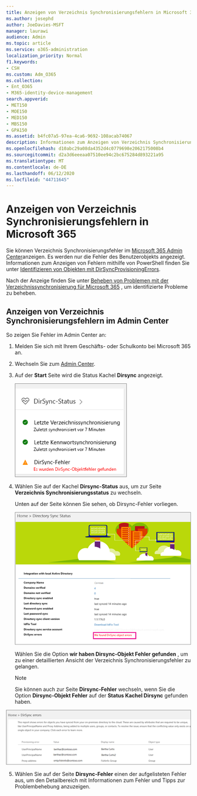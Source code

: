 ```yaml
---
title: Anzeigen von Verzeichnis Synchronisierungsfehlern in Microsoft 365
ms.author: josephd
author: JoeDavies-MSFT
manager: laurawi
audience: Admin
ms.topic: article
ms.service: o365-administration
localization_priority: Normal
f1.keywords:
- CSH
ms.custom: Adm_O365
ms.collection:
- Ent_O365
- M365-identity-device-management
search.appverid:
- MET150
- MOE150
- MED150
- MBS150
- GPA150
ms.assetid: b4fc07a5-97ea-4ca6-9692-108acab74067
description: Informationen zum Anzeigen von Verzeichnis Synchronisierungsfehlern im Microsoft 365 Admin Center.
ms.openlocfilehash: d10abc29a08da4352d4c0779698e2062175008b4
ms.sourcegitcommit: d2a3d6eeeaa07510ee94c2bc675284d893221a95
ms.translationtype: MT
ms.contentlocale: de-DE
ms.lasthandoff: 06/12/2020
ms.locfileid: "44711645"
---
```

# <a name="view-directory-synchronization-errors-in-microsoft-365"></a>Anzeigen von Verzeichnis Synchronisierungsfehlern in Microsoft 365

Sie können Verzeichnis Synchronisierungsfehler im [Microsoft 365 Admin Center](https://admin.microsoft.com)anzeigen. Es werden nur die Fehler des Benutzerobjekts angezeigt. Informationen zum Anzeigen von Fehlern mithilfe von PowerShell finden Sie unter [Identifizieren von Objekten mit DirSyncProvisioningErrors](https://docs.microsoft.com/azure/active-directory/hybrid/how-to-connect-syncservice-duplicate-attribute-resiliency).

Nach der Anzeige finden Sie unter [Beheben von Problemen mit der Verzeichnissynchronisierung für Microsoft 365](fix-problems-with-directory-synchronization.md) , um identifizierte Probleme zu beheben.
  
## <a name="view-directory-synchronization-errors-in-the-admin-center"></a>Anzeigen von Verzeichnis Synchronisierungsfehlern im Admin Center

So zeigen Sie Fehler im Admin Center an:
  
1. Melden Sie sich mit Ihrem Geschäfts- oder Schulkonto bei Microsoft 365 an. 
    
2. Wechseln Sie zum [Admin Center](https://support.office.com/article/758befc4-0888-4009-9f14-0d147402fd23).
    
3. Auf der **Start** Seite wird die Status Kachel **Dirsync** angezeigt. 
    
    ![Die Kachel "DirSync-Status" in Admin Center Preview](media/060006e9-de61-49d5-8979-e77cda198e71.png)
  
4. Wählen Sie auf der Kachel **Dirsync-Status** aus, um zur Seite **Verzeichnis Synchronisierungsstatus** zu wechseln. 
    
    Unten auf der Seite können Sie sehen, ob Dirsync-Fehler vorliegen.
    
    ![Auf der Seite Verzeichnis Synchronisierungs Status können Sie sehen, ob es Fehler des Dirsync-Objekts gibt.](media/882094a3-80d3-4aae-b90b-78b27047974c.png)
  
    Wählen Sie die Option **wir haben Dirsync-Objekt Fehler gefunden** , um zu einer detaillierten Ansicht der Verzeichnis Synchronisierungsfehler zu gelangen. 
    
    > [!NOTE]
    > Sie können auch zur Seite **Dirsync-Fehler** wechseln, wenn Sie die Option **Dirsync-Objekt Fehler** auf der **Status Kachel Dirsync** gefunden haben. 
  
![Dirsync-Fehlerseite](media/a6e302d4-6be7-4e3a-b4b5-81c5a2c02952.png)
  
5. Wählen Sie auf der Seite **Dirsync-Fehler** einen der aufgelisteten Fehler aus, um den Detailbereich mit Informationen zum Fehler und Tipps zur Problembehebung anzuzeigen. 
